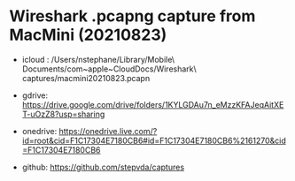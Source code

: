 # Wireshark .pcapng capture from MacMini (20210823)

- icloud :  /Users/nstephane/Library/Mobile\ Documents/com~apple~CloudDocs/Wireshark\ captures/macmini20210823.pcapn

- gdrive: <https://drive.google.com/drive/folders/1KYLGDAu7n_eMzzKFAJeqAitXET-uOzZ8?usp=sharing>

- onedrive: <https://onedrive.live.com/?id=root&cid=F1C17304E7180CB6#id=F1C17304E7180CB6%2161270&cid=F1C17304E7180CB6>

- github: <https://github.com/stepvda/captures>
